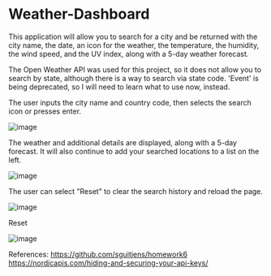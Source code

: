 # Weather-Dashboard

This application will allow you to search for a city and be returned with the city name, the date, an icon for the weather, the temperature, the humidity, the wind speed, and the UV index, along with a 5-day weather forecast. 

The Open Weather API was used for this project, so it does not allow you to search by state, although there is a way to search via state code. 
'Event' is being deprecated, so I will need to learn what to use now, instead.



The user inputs the city name and country code, then selects the search icon or presses enter.

![image](https://user-images.githubusercontent.com/68360119/94355034-79739880-004e-11eb-8a0b-92e7ecfb3ec3.png)

The weather and additional details are displayed, along with a 5-day forecast. It will also continue to add your searched locations to a list on the left. 

![image](https://user-images.githubusercontent.com/68360119/94355119-3b2aa900-004f-11eb-9dc2-3d144c2a9c62.png)

The user can select "Reset" to clear the search history and reload the page. 

![image](https://user-images.githubusercontent.com/68360119/94355081-e9821e80-004e-11eb-920c-6af009af1cc5.png)

Reset

![image](https://user-images.githubusercontent.com/68360119/94355095-028acf80-004f-11eb-9128-c2df69b116d9.png)




References:
https://github.com/sguitjens/homework6
https://nordicapis.com/hiding-and-securing-your-api-keys/
